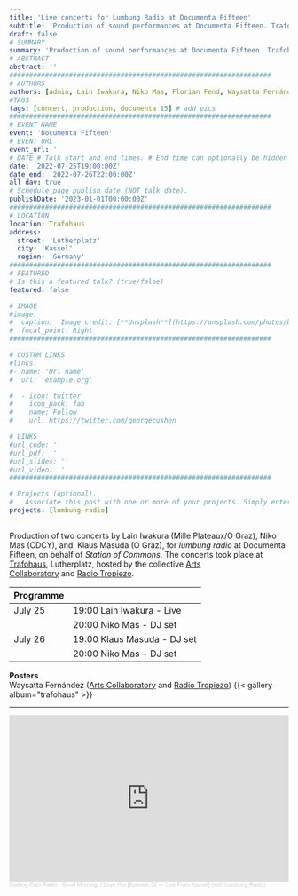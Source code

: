 ```yaml
---
title: 'Live concerts for Lumbung Radio at Documenta Fifteen'
subtitle: 'Production of sound performances at Documenta Fifteen. Trafohaus, Kassel, July 2022.'
draft: false
# SUMMARY
summary: 'Production of sound performances at Documenta Fifteen. Trafohaus, Kassel, July 2022.'
# ABSTRACT 
abstract: ''
##################################################################
# AUTHORS 
authors: [admin, Lain Iwakura, Niko Mas, Florian Fend, Waysatta Fernández]
#TAGS
tags: [concert, production, documenta 15] # add pics 
##################################################################
# EVENT NAME 
event: 'Documenta Fifteen'
# EVENT URL 
event_url: ''
# DATE # Talk start and end times. # End time can optionally be hidden by prefixing the line with `#`.
date: '2022-07-25T19:00:00Z'
date_end: '2022-07-26T22:00:00Z'
all_day: true
# Schedule page publish date (NOT talk date).
publishDate: '2023-01-01T00:00:00Z'
##################################################################
# LOCATION 
location: Trafohaus
address:
  street: 'Lutherplatz'
  city: 'Kassel'
  region: 'Germany'
##################################################################
# FEATURED
# Is this a featured talk? (true/false)
featured: false

# IMAGE 
#image:
#  caption: 'Image credit: [**Unsplash**](https://unsplash.com/photos/bzdhc5b3Bxs)'
#  focal_point: Right
##################################################################

# CUSTOM LINKS 
#links:
#- name: 'Url name'
#  url: 'example.org'

#  - icon: twitter
#    icon_pack: fab
#    name: Follow
#    url: https://twitter.com/georgecushen

# LINKS 
#url_code: ''
#url_pdf: ''
#url_slides: ''
#url_video: ''
##################################################################

# Projects (optional).
#   Associate this post with one or more of your projects. Simply enter your project's folder or file name without extension. Otherwise, set `projects = []`.
projects: [lumbung-radio]
---
```


Production of two concerts by Lain Iwakura (Mille Plateaux/O Graz), Niko Mas (CDCY), and  Klaus Masuda (O Graz), for *lumbung radio* at Documenta Fifteen, on behalf of *Station of Commons*. 
The concerts took place at  [Trafohaus](https://documenta-fifteen.de/en/venues/trafohaus/), Lutherplatz, hosted by the collective [Arts Collaboratory](https://artscollaboratory.org/) and [Radio Tropiezo](https://radiotropiezo.org/radio_tropiezo/). 

<!--
[^th]: Trafohaus is a former electricity transformer building now run by a local collective. During Documenta fifteen, Trafohaus was taken over by  the collective [Arts Collaboratory](https://artscollaboratory.org/) and its radio station [Radio Tropiezo](https://radiotropiezo.org/radio_tropiezo/). 
-->

|Programme|| 
|-|-|
|July 25 | 19:00 Lain Iwakura - Live|
| | 20:00 Niko Mas - DJ set|
|July 26  | 19:00 Klaus Masuda - DJ set | 
| | 20:00 Niko Mas - DJ set |


**Posters**   
Waysatta Fernández ([Arts Collaboratory](https://artscollaboratory.org/) and [Radio Tropiezo](https://radiotropiezo.org/radio_tropiezo/))
{{< gallery album="trafohaus" >}}


<!-- 
https://afield.art/person/waysatta-fernandez/
-->

---

<iframe width="100%" height="300" scrolling="no" frameborder="no" allow="autoplay" src="https://w.soundcloud.com/player/?url=https%3A//api.soundcloud.com/tracks/1545777979&color=%23ff5500&auto_play=false&hide_related=false&show_comments=true&show_user=true&show_reposts=false&show_teaser=true&visual=true"></iframe><div style="font-size: 10px; color: #cccccc;line-break: anywhere;word-break: normal;overflow: hidden;white-space: nowrap;text-overflow: ellipsis; font-family: Interstate,Lucida Grande,Lucida Sans Unicode,Lucida Sans,Garuda,Verdana,Tahoma,sans-serif;font-weight: 100;"><a href="https://soundcloud.com/barkingcatsradio" title="Barking Cats Radio" target="_blank" style="color: #cccccc; text-decoration: none;">Barking Cats Radio</a> · <a href="https://soundcloud.com/barkingcatsradio/good-morning-i-love-568289435" title="Good Morning, I Love You [Episode 32 — Live From Kassel] (with Lumbung Radio)" target="_blank" style="color: #cccccc; text-decoration: none;">Good Morning, I Love You [Episode 32 — Live From Kassel] (with Lumbung Radio)</a></div>